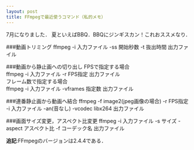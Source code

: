 ```yaml
---
layout: post
title: FFmpegで最近使うコマンド（私的メモ）
---
```


7月になりました．
夏といえばBBQ．BBQにジンギスカン！これおススメなり．

  
  
###動画トリミング
ffmpeg -i 入力ファイル -ss 開始秒数 -t 抜出時間 出力ファイル
  
###動画から静止画への切り出し
FPSで指定する場合   
ffmpeg -i 入力ファイル -r FPS指定 出力ファイル  
フレーム数で指定する場合  
ffmpeg -i 入力ファイル -vframes 指定数 出力ファイル  
  
###連番静止画から動画へ結合
ffmpeg -f image2(jpeg画像の場合) -r FPS指定 -i 入力ファイル -an(音なし) -vcodec libx264 出力ファイル
  
###画面サイズ変更，アスペクト比変更
ffmpeg -i 入力ファイル -s サイズ -aspect アスペクト比 -f コーデック名 出力ファイル  
  
  
    
      
        
**追記**:FFmpegのバージョンは2.4.4である．
  

